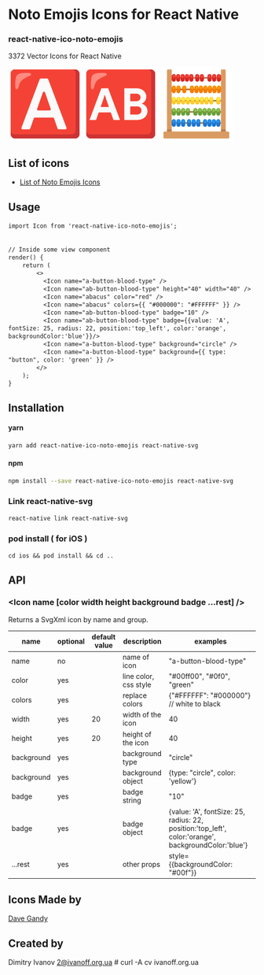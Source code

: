 # Noto Emojis Icons for React Native

### react-native-ico-noto-emojis

3372 Vector Icons for React Native

<img src="./static/a-button-blood-type.png" alt="a-button-blood-type" width="150" height="150"> <img src="./static/ab-button-blood-type.png" alt="ab-button-blood-type" width="150" height="150"> <img src="./static/abacus.png" alt="abacus" width="150" height="150">

## List of icons

- [List of Noto Emojis Icons](http://ico.simpleness.org/pack/noto-emojis)

## Usage

```
import Icon from 'react-native-ico-noto-emojis';


// Inside some view component
render() {
    return (
        <>
          <Icon name="a-button-blood-type" />
          <Icon name="ab-button-blood-type" height="40" width="40" />
          <Icon name="abacus" color="red" />
          <Icon name="abacus" colors={{ "#000000": "#FFFFFF" }} />
          <Icon name="ab-button-blood-type" badge="10" />
          <Icon name="ab-button-blood-type" badge={{value: 'A', fontSize: 25, radius: 22, position:'top_left', color:'orange', backgroundColor:'blue'}}/>
          <Icon name="a-button-blood-type" background="circle" />
          <Icon name="a-button-blood-type" background={{ type: "button", color: 'green' }} />
        </>
    );
}

```

## Installation

#### yarn

```bash
yarn add react-native-ico-noto-emojis react-native-svg
```

#### npm

```bash
npm install --save react-native-ico-noto-emojis react-native-svg
```

### Link react-native-svg

```bash
react-native link react-native-svg
```

### pod install ( for iOS )

```
cd ios && pod install && cd ..
```

## API

### <Icon name [color width height background badge ...rest] />

Returns a SvgXml icon by name and group.

 name | optional | default value | description | examples
------|----------|---------------|-------------|---------
name | no |  | name of icon | "a-button-blood-type"
color | yes | | line color, css style | "#00ff00", "#0f0", "green"
colors | yes | | replace colors | {"#FFFFFF": "#000000"} // white to black
width | yes | 20 | width of the icon | 40
height | yes | 20 | height of the icon | 40
background | yes | | background type | "circle"
background | yes | | background object | {type: "circle", color: 'yellow'}
badge | yes | | badge string | "10"
badge | yes | | badge object | {value: 'A', fontSize: 25, radius: 22, position:'top_left', color:'orange', backgroundColor:'blue'}
...rest | yes | | other props | style={{backgroundColor: "#00f"}}

## Icons Made by

[Dave Gandy](https://www.flaticon.com/authors/dave-gandy)

## Created by

Dimitry Ivanov <2@ivanoff.org.ua> # curl -A cv ivanoff.org.ua
